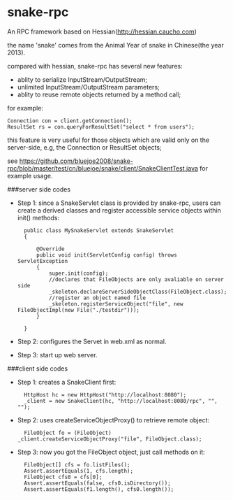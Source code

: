 snake-rpc
=====

An RPC framework based on Hessian(http://hessian.caucho.com)

the name 'snake' comes from the Animal Year of snake in Chinese(the year 2013).

compared with hessian, snake-rpc has several new features:

* ablity to serialize InputStream/OutputStream;
* unlimited InputStream/OutputStream parameters;
* ablity to reuse remote objects returned by a method call;

for example:

    Connection con = client.getConnection();
    ResultSet rs = con.queryForResultSet("select * from users");

this feature is very useful for those objects which are valid only on the server-side, e.g, the Connection or ResultSet objects;

see https://github.com/bluejoe2008/snake-rpc/blob/master/test/cn/bluejoe/snake/client/SnakeClientTest.java for example usage.

###server side codes

* Step 1: since a SnakeServlet class is provided by snake-rpc, users can create a derived classes and register accessible service objects within init() methods:

		public class MySnakeServlet extends SnakeServlet
		{
		
			@Override
			public void init(ServletConfig config) throws ServletException
			{
				super.init(config);
				//declares that FileObjects are only avaliable on server side
				_skeleton.declareServerSideObjectClass(FileObject.class);
				//register an object named file
				_skeleton.registerServiceObject("file", new FileObjectImpl(new File("./testdir")));
			}
		
		}
		
* Step 2: configures the Servet in web.xml as normal.
* Step 3: start up web server.
		
###client side codes
* Step 1: creates a SnakeClient first:

		HttpHost hc = new HttpHost("http://localhost:8080");
		_client = new SnakeClient(hc, "http://localhost:8080/rpc", "", "");

* Step 2: uses createServiceObjectProxy() to retrieve remote object:

		FileObject fo = (FileObject) _client.createServiceObjectProxy("file", FileObject.class);
		
* Step 3: now you got the FileObject object, just call methods on it:

		FileObject[] cfs = fo.listFiles();
		Assert.assertEquals(1, cfs.length);
		FileObject cfs0 = cfs[0];
		Assert.assertEquals(false, cfs0.isDirectory());
		Assert.assertEquals(f1.length(), cfs0.length());

